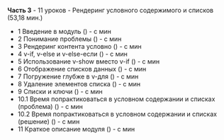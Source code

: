 **Часть 3** - 11 уроков - Рендеринг условного содержимого и списков (53,18 мин.)

- 1 Введение в модуль   () - с  мин
- 2 Понимание проблемы  () - с  мин
- 3 Рендеринг контента условно  () - с  мин
- 4 v-if, v-else и v-else-если  () - с  мин
- 5 Использование v-show вместо v-if  () - с  мин
- 6 Отображение списков данных  () - с  мин
- 7 Погружение глубже в v-для  () - с  мин
- 8 Удаление элементов списка  () - с  мин
- 9 Списки и ключи  () - с  мин
- 10.1 Время попрактиковаться в условном содержании и списках (проблема)  () - с  мин
- 10.2 Время попрактиковаться в условном содержании и списках (решение)  () - с  мин
- 11 Краткое описание модуля  () - с  мин
